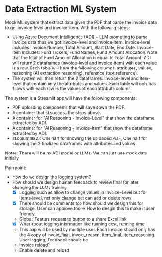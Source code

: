 # Data Extraction ML System
Mock ML system that extract data given the PDF that parse the invoice data to get invoice-level and invoice-item. With the following steps:
- Using Azure Document Intelligence (ADI) + LLM prompting to parse invoice data thus we got invoice-level and invoice-item. Invoice-level includes: Invoice Number, Total Amount, Start Date, End Date. Invoice-item includes: Fund Tickers, Fund Names, Fund Amount Allocation. Note that the total of Fund Amount Allocation is equal to Total Amount. ADI will return 2 dataframes (invoice-level and invoice-item) with each value is a row. Each table will have the following columns: attributes, values, reasoning (AI extraction reasoning), reference (text reference).
- The system will then return the 2 dataframes: invoice-level and item-level that contain only the attributes and values. Each table will only has 1 rows with each row is the values of each attribute column.

The system is a Streamlit app will have the following components:
- PDF uploading components that will save down the PDF.
- A container that st.success the steps above.
- A container for "AI Reasoning - Invoice-Level" that show the dataframe extracted by ADI.
- A container for "AI Reasoning - Invoice-Item" that show the dataframe extracted by ADI.
- st.columns(2): One half for showing the uploaded PDF, One half for showing the 2 finalized dataframes with attributes and values.

Notes: There will be no ADI model or LLMs. We can just use mock data initially

Pain point:
- How do we design the logging system?
- How should we design human feedback to review final for later changing the LLMs training
    - [X] Logging such as allow to change values in Invoice-Level but for Items-level, not only change but can add or delete rows
    - [X] There should be comments too how should we design this for storage. User can approve too -> How to desgin this to make it user friendly.
    - Global: Feature request to button to a share Excel link
    - [X] What about logging information like running cost, running time
    - This app will be used by multiple user. Each invoice should only has the 4 copy of invoie_final, invoie_reason, item_final, item_reasoning. User logging, Feedback should be
    - Invoice reload?
    - Enable delete and reload